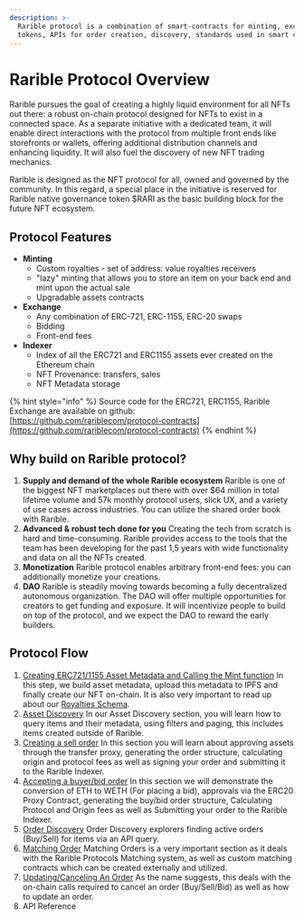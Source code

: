 ```yaml
---
description: >-
  Rarible protocol is a combination of smart-contracts for minting, exchanging
  tokens, APIs for order creation, discovery, standards used in smart contracts.
---
```


# Rarible Protocol Overview

Rarible pursues the goal of creating a highly liquid environment for all NFTs out there: a robust on-chain protocol designed for NFTs to exist in a connected space. As a separate initiative with a dedicated team, it will enable direct interactions with the protocol from multiple front ends like storefronts or wallets, offering additional distribution channels and enhancing liquidity. It will also fuel the discovery of new NFT trading mechanics.

Rarible is designed as the NFT protocol for all, owned and governed by the community. In this regard, a special place in the initiative is reserved for Rarible native governance token $RARI as the basic building block for the future NFT ecosystem.

## Protocol Features

* **Minting**
  * Custom royalties - set of address: value royalties receivers
  * "lazy" minting that allows you to store an item on your back end and mint upon the actual sale
  * Upgradable assets contracts
* **Exchange**
  * Any combination of ERC-721, ERC-1155, ERC-20 swaps
  * Bidding
  * Front-end fees
* **Indexer**
  * Index of all the ERC721 and ERC1155 assets ever created on the Ethereum chain
  * NFT Provenance: transfers, sales
  * NFT Metadata storage

{% hint style="info" %}
Source code for the ERC721, ERC1155, Rarible Exchange are available on github:  
[https://github.com/rariblecom/protocol-contracts](https://github.com/rariblecom/protocol-contracts)
{% endhint %}

## Why build on Rarible protocol? 

1. **Supply and demand of the whole Rarible ecosystem** Rarible is one of the biggest NFT marketplaces out there with over $64 million in total lifetime volume and 57k monthly protocol users, slick UX, and a variety of use cases across industries. You can utilize the shared order book with Rarible.
2. **Advanced & robust tech done for you** Creating the tech from scratch is hard and time-consuming. Rarible provides access to the tools that the team has been developing for the past 1,5 years with wide functionality and data on all the NFTs created.
3. **Monetization**  Rarible protocol enables arbitrary front-end fees: you can additionally monetize your creations.
4. **DAO**  Rarible is steadily moving towards becoming a fully decentralized autonomous organization. The DAO will offer multiple opportunities for creators to get funding and exposure. It will incentivize people to build on top of the protocol, and we expect the DAO to reward the early builders.

## Protocol Flow 

1. [Creating ERC721/1155 Asset Metadata and Calling the Mint function](asset/creating-an-asset/) In this step, we build asset metadata, upload this metadata to IPFS and finally create our NFT on-chain. It is also very important to read up about our [Royalties Schema](asset/creating-an-asset/royalties-schema.md).
2. [Asset Discovery](asset/asset-discovery.md) In our Asset Discovery section, you will learn how to query items and their metadata, using filters and paging, this includes items created outside of Rarible.
3. [Creating a sell order](exchange/creating-a-sell-order.md) In this section you will learn about approving assets through the transfer proxy, generating the order structure, calculating origin and protocol fees as well as signing your order and submitting it to the Rarible Indexer.
4. [Accepting a buyer/bid order](exchange/accepting-a-buy-order.md) In this section we will demonstrate the conversion of ETH to WETH \(For placing a bid\), approvals via the ERC20 Proxy Contract, generating the buy/bid order structure,  Calculating Protocol and Origin fees as well as Submitting your order to the Rarible Indexer.
5. [Order Discovery](exchange/order-discovery.md) Order Discovery explorers finding active orders \(Buy/Sell\) for items via an API query.
6. [Matching Order](smart-contracts/matching-orders.md) Matching Orders is a very important section as it deals with the Rarible Protocols Matching system, as well as custom matching contracts which can be created externally and utilized.  
7. [Updating/Canceling An Order](exchange/updating-cancelling-an-order.md) As the name suggests, this deals with the on-chain calls required to cancel an order \(Buy/Sell/Bid\) as well as how to update an order.
8. API Reference

